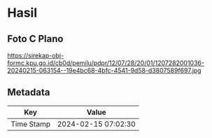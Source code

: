 # Hasil

## Foto C Plano

https://sirekap-obj-formc.kpu.go.id/cb0d/pemilu/pdpr/12/07/28/20/01/1207282001036-20240215-063154--19e4bc68-4bfc-4541-9d58-d3807589f697.jpg


## Metadata

| Key        | Value               |
| ---------- | ------------------- |
| Time Stamp | 2024-02-15 07:02:30 |



